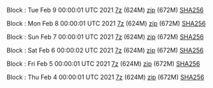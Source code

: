 Block : Tue Feb  9 00:00:01 UTC 2021 [7z]() (624M) [zip]() (672M) [SHA256]()

Block : Mon Feb  8 00:00:01 UTC 2021 [7z]() (624M) [zip]() (672M) [SHA256]()

Block : Sun Feb  7 00:00:01 UTC 2021 [7z]() (624M) [zip]() (672M) [SHA256]()

Block : Sat Feb  6 00:00:02 UTC 2021 [7z]() (624M) [zip]() (672M) [SHA256]()

Block : Fri Feb  5 00:00:01 UTC 2021 [7z]() (624M) [zip]() (672M) [SHA256]()

Block : Thu Feb  4 00:00:01 UTC 2021 [7z]() (624M) [zip]() (672M) [SHA256]()
